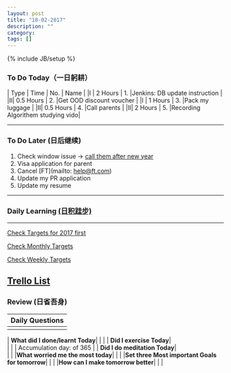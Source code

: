 ```yaml
---
layout: post
title: "18-02-2017"
description: ""
category: 
tags: []
---
```

{% include JB/setup %}

### To Do Today（一日躬耕）

| Type | Time   | No. | Name |
|I | 2 Hours    | 1. |Jenkins: DB update instruction |
|II| 0.5 Hours  | 2. |Get OOD discount voucher |
|I | 1 Hours    | 3. |Pack my luggage |
|II| 0.5 Hours  | 4. |Call parents |
|II| 2 Hours    | 5. |Recording Algorithem studying vido|

---

### To Do Later (日后继续) 

1. Check window issue -> [call them after new year](http://neil526.tripod.com/) 
2. Visa application for parent
3. Cancel [FT](mailto: help@ft.com)
4. Update my PR application 
5. Update my resume 

---

### Daily Learning [(日积跬步)](https://yitianxu.github.io/2017/01/05/learning-summary)


---

[Check Targets for 2017 first](https://yitianxu.github.io/2016/12/30/resolution-for-2017)

[Check Monthly Targets](https://yitianxu.github.io/pages/monthly%20targets/Monthly)

[Check Weekly Targets](https://yitianxu.github.io/pages/weekly%20targets/Weekly%20Targets) 

[Trello List](https://yitianxu.github.io/2016/12/30/resolution-for-2017)
---

### Review (日省吾身)

| Daily Questions                   |                                           
|:----------------------------------|
|                                   |

| **What did I done/learnt Today**| 
|    |
| **Did I exercise Today**|          
|     |
| Accumulation day:  of 365   |
| **Did I do meditation Today**|          
|     |
|**What worried me the most today**|
|                                |
|**Set three Most important Goals for tomorrow**|
|                                        |
|**How can I make tomorrow better**|
|                          |